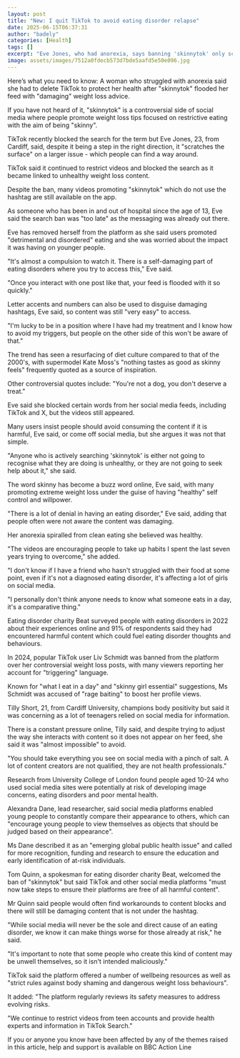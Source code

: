 ```yaml
---
layout: post
title: "New: I quit TikTok to avoid eating disorder relapse"
date: 2025-06-15T06:37:31
author: "badely"
categories: [Health]
tags: []
excerpt: "Eve Jones, who had anorexia, says banning 'skinnytok' only scratches the surface of a larger issue."
image: assets/images/7512a0fdecb573d7bde5aafd5e50e096.jpg
---
```


Here’s what you need to know: A woman who struggled with anorexia said she had to delete TikTok to protect her health after "skinnytok" flooded her feed with "damaging" weight loss advice. 

If you have not heard of it, "skinnytok" is a controversial side of social media where people promote weight loss tips focused on restrictive eating with the aim of being "skinny". 

TikTok recently blocked the search for the term but Eve Jones, 23, from Cardiff, said, despite it being a step in the right direction, it "scratches the surface" on a larger issue - which people can find a way around.

TikTok said it continued to restrict videos and blocked the search as it became linked to unhealthy weight loss content. 

Despite the ban, many videos promoting "skinnytok" which do not use the hashtag are still available on the app. 

As someone who has been in and out of hospital since the age of 13, Eve said the search ban was "too late" as the messaging was already out there.

Eve has removed herself from the platform as she said users promoted "detrimental and disordered" eating and she was worried about the impact it was having on younger people.

"It's almost a compulsion to watch it. There is a self-damaging part of eating disorders where you try to access this," Eve said.

"Once you interact with one post like that, your feed is flooded with it so quickly."

Letter accents and numbers can also be used to disguise damaging hashtags, Eve said, so content was still "very easy" to access.

"I'm lucky to be in a position where I have had my treatment and I know how to avoid my triggers, but people on the other side of this won't be aware of that."

The trend has seen a resurfacing of diet culture compared to that of the 2000's, with supermodel Kate Moss's "nothing tastes as good as skinny feels" frequently quoted as a source of inspiration.

Other controversial quotes include: "You're not a dog, you don't deserve a treat."

Eve said she blocked certain words from her social media feeds, including TikTok and X, but the videos still appeared. 

Many users insist people should avoid consuming the content if it is harmful, Eve said, or come off social media, but she argues it was not that simple. 

"Anyone who is actively searching 'skinnytok' is either not going to recognise what they are doing is unhealthy, or they are not going to seek help about it," she said. 

The word skinny has become a buzz word online, Eve said, with many promoting extreme weight loss under the guise of having "healthy" self control and willpower. 

"There is a lot of denial in having an eating disorder," Eve said, adding that people often were not aware the content was damaging. 

Her anorexia spiralled from clean eating she believed was healthy. 

"The videos are encouraging people to take up habits I spent the last seven years trying to overcome," she added.

"I don't know if I have a friend who hasn't struggled with their food at some point, even if it's not a diagnosed eating disorder, it's affecting a lot of girls on social media. 

"I personally don't think anyone needs to know what someone eats in a day, it's a comparative thing."

Eating disorder charity Beat surveyed people with eating disorders in 2022 about their experiences online and 91% of respondents said they had encountered harmful content which could fuel eating disorder thoughts and behaviours.

In 2024, popular TikTok user Liv Schmidt was banned from the platform over her controversial weight loss posts, with many viewers reporting her account for "triggering" language. 

Known for "what I eat in a day" and "skinny girl essential" suggestions, Ms Schmidt was accused of "rage baiting" to boost her profile views. 

Tilly Short, 21, from Cardiff University, champions body positivity but said it was concerning as a lot of teenagers relied on social media for information. 

There is a constant pressure online, Tilly said, and despite trying to adjust the way she interacts with content so it does not appear on her feed, she said it was "almost impossible" to avoid. 

"You should take everything you see on social media with a pinch of salt. A lot of content creators are not qualified, they are not health professionals." 

Research from University College of London found people aged 10-24 who used social media sites were potentially at risk of developing image concerns, eating disorders and poor mental health. 

Alexandra Dane, lead researcher, said social media platforms enabled young people to constantly compare their appearance to others, which can "encourage young people to view themselves as objects that should be judged based on their appearance". 

Ms Dane described it as an "emerging global public health issue" and called for more recognition, funding and research to ensure the education and early identification of at-risk individuals.

Tom Quinn, a spokesman for eating disorder charity Beat, welcomed the ban of "skinnytok" but said TikTok and other social media platforms "must now take steps to ensure their platforms are free of all harmful content". 

Mr Quinn said people would often find workarounds to content blocks and there will still be damaging content that is not under the hashtag. 

"While social media will never be the sole and direct cause of an eating disorder, we know it can make things worse for those already at risk," he said. 

"It's important to note that some people who create this kind of content may be unwell themselves, so it isn't intended maliciously." 

TikTok said the platform offered a number of wellbeing resources as well as "strict rules against body shaming and dangerous weight loss behaviours".

It added: "The platform regularly reviews its safety measures to address evolving risks.

"We continue to restrict videos from teen accounts and provide health experts and information in TikTok Search."

If you or anyone you know have been affected by any of the themes raised in this article, help and support is available on BBC Action Line

